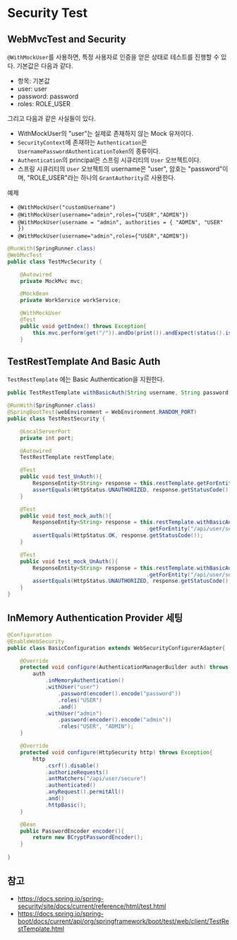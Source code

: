 # Security Test

## WebMvcTest and Security
`@WithMockUser`를 사용하면, 특정 사용자로 인증을 얻은 상태로 테스트를 진행할 수 있다. 기본값은 다음과 같다.
- 항목: 기본값
- user: user
- password: password
- roles: ROLE_USER

그리고 다음과 같은 사실들이 있다.
- WithMockUser의 "user"는 실제로 존재하지 않는 Mock 유저이다.
- `SecurityContext`에 존재하는 `Authentication`은 `UsernamePasswordAuthenticationToken`의 종류이다.
- `Authentication`의 principal은 스프링 시큐리티의 `User` 오브젝트이다.
-  스프링 시큐리티의 `User` 오브젝트의 username은 "user", 암호는 "password"이며, "ROLE_USER"라는 하나의 `GrantAuthority`르 사용한다.

예제

- `@WithMockUser("customUsername")`
- `@WithMockUser(username="admin",roles={"USER","ADMIN"})`
- `@WithMockUser(username = "admin", authorities = { "ADMIN", "USER" })`
- `@WithMockUser(username="admin",roles={"USER","ADMIN"})`

```java
@RunWith(SpringRunner.class)
@WebMvcTest
public class TestMvcSecurity {

    @Autowired
    private MockMvc mvc;

    @MockBean
    private WorkService workService;

    @WithMockUser
    @Test
    public void getIndex() throws Exception{
        this.mvc.perform(get("/")).andDo(print()).andExpect(status().isOk());
    }
```

## TestRestTemplate And Basic Auth
`TestRestTemplate` 에는 Basic Authentication을 지원한다. 

```java
public TestRestTemplate withBasicAuth(String username, String password)
```

```java
@RunWith(SpringRunner.class)
@SpringBootTest(webEnvironment = WebEnvironment.RANDOM_PORT)
public class TestRestSecurity {

    @LocalServerPort
    private int port;

    @Autowired
    TestRestTemplate restTemplate;

    @Test
    public void test_UnAuth(){
        ResponseEntity<String> response = this.restTemplate.getForEntity("/api/user/secure", String.class);
        assertEquals(HttpStatus.UNAUTHORIZED, response.getStatusCode());
    }

    @Test
    public void test_mock_auth(){
        ResponseEntity<String> response = this.restTemplate.withBasicAuth("admin", "admin")
                                            .getForEntity("/api/user/secure", String.class);
        assertEquals(HttpStatus.OK, response.getStatusCode());
    }

    @Test
    public void test_mock_UnAuth(){
        ResponseEntity<String> response = this.restTemplate.withBasicAuth("admin", "123")
                                            .getForEntity("/api/user/secure", String.class);
        assertEquals(HttpStatus.UNAUTHORIZED, response.getStatusCode());
    }
}
```

## InMemory Authentication Provider 세팅
```java
@Configuration
@EnableWebSecurity
public class BasicConfiguration extends WebSecurityConfigurerAdapter{

    @Override
    protected void configure(AuthenticationManagerBuilder auth) throws Exception{
        auth
            .inMemoryAuthentication()
            .withUser("user")
                .password(encoder().encode("password"))
                .roles("USER")
                .and()
            .withUser("admin")
                .password(encoder().encode("admin"))
                .roles("USER", "ADMIN");
    }

    @Override
    protected void configure(HttpSecurity http) throws Exception{
        http
            .csrf().disable()
            .authorizeRequests()
            .antMatchers("/api/user/secure")
            .authenticated()
            .anyRequest().permitAll()
            .and()
            .httpBasic();
    }

    @Bean
    public PasswordEncoder encoder(){
        return new BCryptPasswordEncoder();
    }
    
}
```

## 참고
- https://docs.spring.io/spring-security/site/docs/current/reference/html/test.html
- https://docs.spring.io/spring-boot/docs/current/api/org/springframework/boot/test/web/client/TestRestTemplate.html
